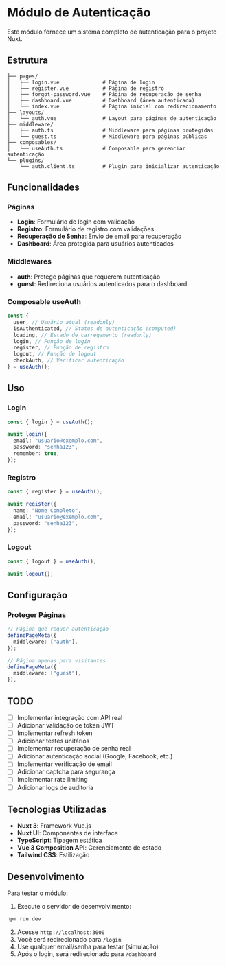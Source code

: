 # Módulo de Autenticação

Este módulo fornece um sistema completo de autenticação para o projeto Nuxt.

## Estrutura

```
├── pages/
│   ├── login.vue              # Página de login
│   ├── register.vue           # Página de registro
│   ├── forgot-password.vue    # Página de recuperação de senha
│   ├── dashboard.vue          # Dashboard (área autenticada)
│   └── index.vue              # Página inicial com redirecionamento
├── layouts/
│   └── auth.vue               # Layout para páginas de autenticação
├── middleware/
│   ├── auth.ts                # Middleware para páginas protegidas
│   └── guest.ts               # Middleware para páginas públicas
├── composables/
│   └── useAuth.ts             # Composable para gerenciar autenticação
└── plugins/
    └── auth.client.ts         # Plugin para inicializar autenticação
```

## Funcionalidades

### Páginas

- **Login**: Formulário de login com validação
- **Registro**: Formulário de registro com validações
- **Recuperação de Senha**: Envio de email para recuperação
- **Dashboard**: Área protegida para usuários autenticados

### Middlewares

- **auth**: Protege páginas que requerem autenticação
- **guest**: Redireciona usuários autenticados para o dashboard

### Composable useAuth

```typescript
const {
  user, // Usuário atual (readonly)
  isAuthenticated, // Status de autenticação (computed)
  loading, // Estado de carregamento (readonly)
  login, // Função de login
  register, // Função de registro
  logout, // Função de logout
  checkAuth, // Verificar autenticação
} = useAuth();
```

## Uso

### Login

```typescript
const { login } = useAuth();

await login({
  email: "usuario@exemplo.com",
  password: "senha123",
  remember: true,
});
```

### Registro

```typescript
const { register } = useAuth();

await register({
  name: "Nome Completo",
  email: "usuario@exemplo.com",
  password: "senha123",
});
```

### Logout

```typescript
const { logout } = useAuth();

await logout();
```

## Configuração

### Proteger Páginas

```typescript
// Página que requer autenticação
definePageMeta({
  middleware: ["auth"],
});

// Página apenas para visitantes
definePageMeta({
  middleware: ["guest"],
});
```

## TODO

- [ ] Implementar integração com API real
- [ ] Adicionar validação de token JWT
- [ ] Implementar refresh token
- [ ] Adicionar testes unitários
- [ ] Implementar recuperação de senha real
- [ ] Adicionar autenticação social (Google, Facebook, etc.)
- [ ] Implementar verificação de email
- [ ] Adicionar captcha para segurança
- [ ] Implementar rate limiting
- [ ] Adicionar logs de auditoria

## Tecnologias Utilizadas

- **Nuxt 3**: Framework Vue.js
- **Nuxt UI**: Componentes de interface
- **TypeScript**: Tipagem estática
- **Vue 3 Composition API**: Gerenciamento de estado
- **Tailwind CSS**: Estilização

## Desenvolvimento

Para testar o módulo:

1. Execute o servidor de desenvolvimento:

```bash
npm run dev
```

2. Acesse `http://localhost:3000`
3. Você será redirecionado para `/login`
4. Use qualquer email/senha para testar (simulação)
5. Após o login, será redirecionado para `/dashboard`
